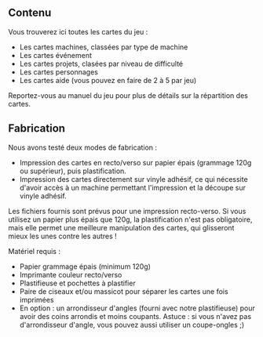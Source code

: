 ## Contenu
Vous trouverez ici toutes les cartes du jeu :

- Les cartes machines, classées par type de machine
- Les cartes événement
- Les cartes projets, clasées par niveau de difficulté
- Les cartes personnages
- Les cartes aide (vous pouvez en faire de 2 à 5 par jeu)

Reportez-vous au manuel du jeu pour plus de détails sur la répartition des cartes.

## Fabrication
Nous avons testé deux modes de fabrication :

- Impression des cartes en recto/verso sur papier épais (grammage 120g ou supérieur), puis plastification.
- Impression des cartes directement sur vinyle adhésif, ce qui nécessite d'avoir accès à un machine permettant l'impression et la découpe sur vinyle adhésif.

Les fichiers fournis sont prévus pour une impression recto-verso. Si vous utilisez un papier plus épais que 120g, la plastification n'est pas obligatoire, mais elle permet une meilleure manipulation des cartes, qui glisseront mieux les unes contre les autres !

Matériel requis :

- Papier grammage épais (minimum 120g)
- Imprimante couleur recto/verso
- Plastifieuse et pochettes à plastifier
- Paire de ciseaux et/ou massicot pour séparer les cartes une fois imprimées
- En option : un arrondisseur d'angles (fourni avec notre plastifieuse) pour avoir des coins arrondis et moins coupants. Astuce : si vous n'avez pas d'arrondisseur d'angle, vous pouvez aussi utiliser un coupe-ongles ;)

